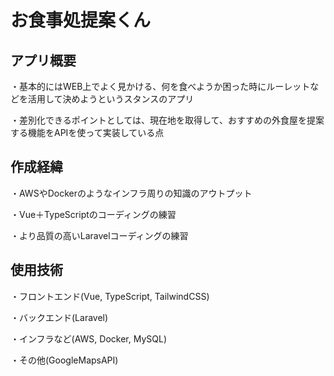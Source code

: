 # お食事処提案くん

## アプリ概要

・基本的にはWEB上でよく見かける、何を食べようか困った時にルーレットなどを活用して決めようというスタンスのアプリ

・差別化できるポイントとしては、現在地を取得して、おすすめの外食屋を提案する機能をAPIを使って実装している点

## 作成経緯

・AWSやDockerのようなインフラ周りの知識のアウトプット

・Vue＋TypeScriptのコーディングの練習

・より品質の高いLaravelコーディングの練習

## 使用技術

・フロントエンド(Vue, TypeScript, TailwindCSS)

・バックエンド(Laravel)

・インフラなど(AWS, Docker, MySQL)

・その他(GoogleMapsAPI)